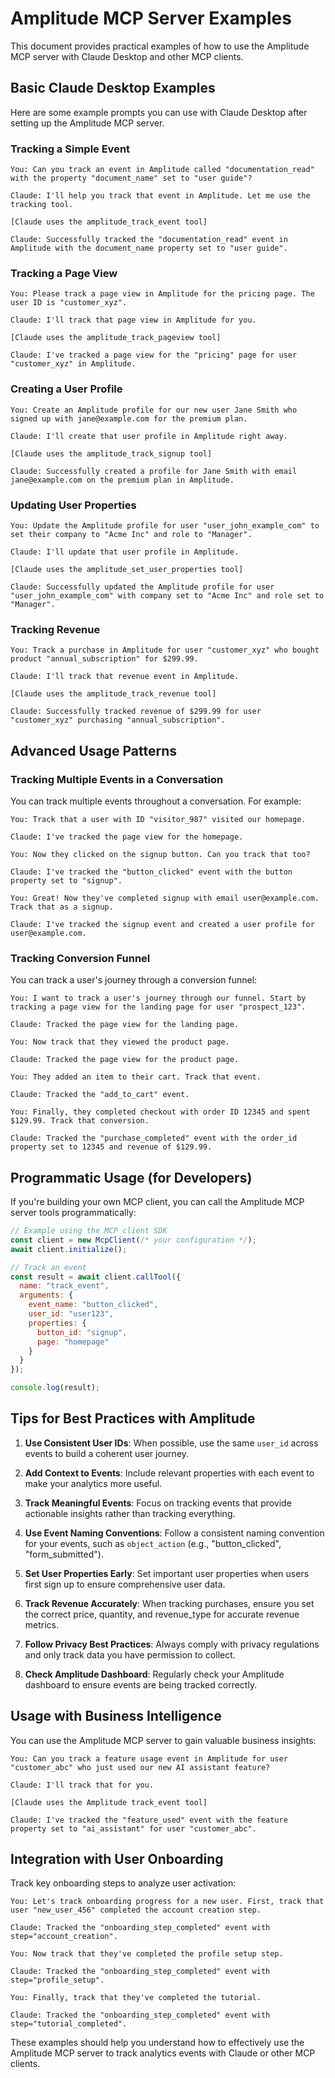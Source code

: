 # Amplitude MCP Server Examples

This document provides practical examples of how to use the Amplitude MCP server with Claude Desktop and other MCP clients.

## Basic Claude Desktop Examples

Here are some example prompts you can use with Claude Desktop after setting up the Amplitude MCP server.

### Tracking a Simple Event

```
You: Can you track an event in Amplitude called "documentation_read" with the property "document_name" set to "user guide"?

Claude: I'll help you track that event in Amplitude. Let me use the tracking tool.

[Claude uses the amplitude_track_event tool]

Claude: Successfully tracked the "documentation_read" event in Amplitude with the document_name property set to "user guide".
```

### Tracking a Page View

```
You: Please track a page view in Amplitude for the pricing page. The user ID is "customer_xyz".

Claude: I'll track that page view in Amplitude for you.

[Claude uses the amplitude_track_pageview tool]

Claude: I've tracked a page view for the "pricing" page for user "customer_xyz" in Amplitude.
```

### Creating a User Profile

```
You: Create an Amplitude profile for our new user Jane Smith who signed up with jane@example.com for the premium plan.

Claude: I'll create that user profile in Amplitude right away.

[Claude uses the amplitude_track_signup tool]

Claude: Successfully created a profile for Jane Smith with email jane@example.com on the premium plan in Amplitude.
```

### Updating User Properties

```
You: Update the Amplitude profile for user "user_john_example_com" to set their company to "Acme Inc" and role to "Manager".

Claude: I'll update that user profile in Amplitude.

[Claude uses the amplitude_set_user_properties tool]

Claude: Successfully updated the Amplitude profile for user "user_john_example_com" with company set to "Acme Inc" and role set to "Manager".
```

### Tracking Revenue

```
You: Track a purchase in Amplitude for user "customer_xyz" who bought product "annual_subscription" for $299.99.

Claude: I'll track that revenue event in Amplitude.

[Claude uses the amplitude_track_revenue tool]

Claude: Successfully tracked revenue of $299.99 for user "customer_xyz" purchasing "annual_subscription".
```

## Advanced Usage Patterns

### Tracking Multiple Events in a Conversation

You can track multiple events throughout a conversation. For example:

```
You: Track that a user with ID "visitor_987" visited our homepage.

Claude: I've tracked the page view for the homepage.

You: Now they clicked on the signup button. Can you track that too?

Claude: I've tracked the "button_clicked" event with the button property set to "signup".

You: Great! Now they've completed signup with email user@example.com. Track that as a signup.

Claude: I've tracked the signup event and created a user profile for user@example.com.
```

### Tracking Conversion Funnel

You can track a user's journey through a conversion funnel:

```
You: I want to track a user's journey through our funnel. Start by tracking a page view for the landing page for user "prospect_123".

Claude: Tracked the page view for the landing page.

You: Now track that they viewed the product page.

Claude: Tracked the page view for the product page.

You: They added an item to their cart. Track that event.

Claude: Tracked the "add_to_cart" event.

You: Finally, they completed checkout with order ID 12345 and spent $129.99. Track that conversion.

Claude: Tracked the "purchase_completed" event with the order_id property set to 12345 and revenue of $129.99.
```

## Programmatic Usage (for Developers)

If you're building your own MCP client, you can call the Amplitude MCP server tools programmatically:

```javascript
// Example using the MCP client SDK
const client = new McpClient(/* your configuration */);
await client.initialize();

// Track an event
const result = await client.callTool({
  name: "track_event",
  arguments: {
    event_name: "button_clicked",
    user_id: "user123",
    properties: {
      button_id: "signup",
      page: "homepage"
    }
  }
});

console.log(result);
```

## Tips for Best Practices with Amplitude

1. **Use Consistent User IDs**: When possible, use the same `user_id` across events to build a coherent user journey.

2. **Add Context to Events**: Include relevant properties with each event to make your analytics more useful.

3. **Track Meaningful Events**: Focus on tracking events that provide actionable insights rather than tracking everything.

4. **Use Event Naming Conventions**: Follow a consistent naming convention for your events, such as `object_action` (e.g., "button_clicked", "form_submitted").

5. **Set User Properties Early**: Set important user properties when users first sign up to ensure comprehensive user data.

6. **Track Revenue Accurately**: When tracking purchases, ensure you set the correct price, quantity, and revenue_type for accurate revenue metrics.

7. **Follow Privacy Best Practices**: Always comply with privacy regulations and only track data you have permission to collect.

8. **Check Amplitude Dashboard**: Regularly check your Amplitude dashboard to ensure events are being tracked correctly.

## Usage with Business Intelligence

You can use the Amplitude MCP server to gain valuable business insights:

```
You: Can you track a feature usage event in Amplitude for user "customer_abc" who just used our new AI assistant feature?

Claude: I'll track that for you.

[Claude uses the Amplitude track_event tool]

Claude: I've tracked the "feature_used" event with the feature property set to "ai_assistant" for user "customer_abc".
```

## Integration with User Onboarding

Track key onboarding steps to analyze user activation:

```
You: Let's track onboarding progress for a new user. First, track that user "new_user_456" completed the account creation step.

Claude: Tracked the "onboarding_step_completed" event with step="account_creation".

You: Now track that they've completed the profile setup step.

Claude: Tracked the "onboarding_step_completed" event with step="profile_setup".

You: Finally, track that they've completed the tutorial.

Claude: Tracked the "onboarding_step_completed" event with step="tutorial_completed".
```

These examples should help you understand how to effectively use the Amplitude MCP server to track analytics events with Claude or other MCP clients.
